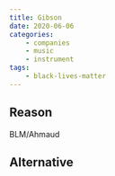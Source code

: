 ```yaml
---
title: Gibson
date: 2020-06-06
categories:
    - companies
    - music
    - instrument
tags:
    - black-lives-matter
---
```


## Reason
BLM/Ahmaud

## Alternative


